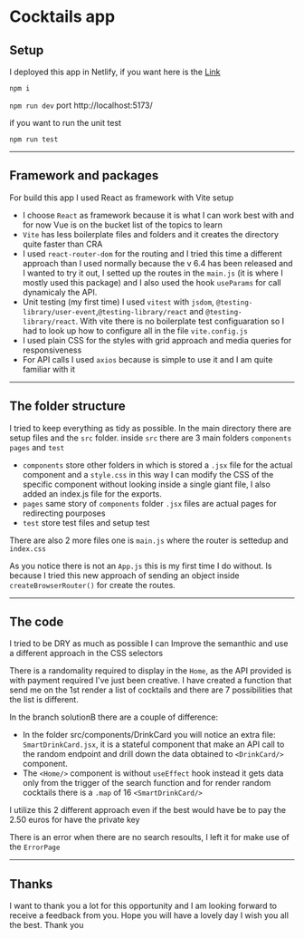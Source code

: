 # Cocktails app

## Setup

I deployed this app in Netlify, if you want here is the [Link](https://jazzy-manatee-cfb947.netlify.app)

`npm i`

`npm run dev` port http://localhost:5173/

if you want to run the unit test

`npm run test`

---

## Framework and packages

For build this app I used React as framework with Vite setup

- I choose `React` as framework because it is what I can work best with and for now Vue is on the bucket list of the topics to learn
- `Vite` has less boilerplate files and folders and it creates the directory quite faster than CRA
- I used `react-router-dom` for the routing and I tried this time a different approach than I used normally because the v 6.4 has been released and I wanted to try it out, I setted up the routes in the `main.js` (it is where I mostly used this package) and I also used the hook `useParams` for call dynamicaly the API.
- Unit testing (my first time) I used `vitest` with `jsdom`, `@testing-library/user-event`,`@testing-library/react` and `@testing-library/react`. With vite there is no boilerplate test configuaration so I had to look up how to configure all in the file `vite.config.js`
- I used plain CSS for the styles with grid approach and media queries for responsiveness
- For API calls I used `axios` because is simple to use it and I am quite familiar with it

---

## The folder structure

I tried to keep everything as tidy as possible.
In the main directory there are setup files and the `src` folder.
inside `src` there are 3 main folders `components` `pages` and `test`

- `components` store other folders in which is stored a `.jsx` file for the actual component and a `style.css` in this way I can modify the CSS of the specific component without looking inside a single giant file, I also added an index.js file for the exports.
- `pages` same story of `components` folder `.jsx` files are actual pages for redirecting pourposes
- `test` store test files and setup test

There are also 2 more files one is `main.js` where the router is settedup and `index.css`

As you notice there is not an `App.js` this is my first time I do without. Is because I tried this new approach of sending an object inside `createBrowserRouter()` for create the routes.

---

## The code

I tried to be DRY as much as possible I can Improve the semanthic and use a different approach in the CSS selectors

There is a randomality required to display in the `Home`, as the API provided is with payment required I've just been creative. I have created a function that send me on the 1st render a list of cocktails and there are 7 possibilities that the list is different.

In the branch solutionB there are a couple of difference:
- In the folder src/components/DrinkCard you will notice an extra file: `SmartDrinkCard.jsx`, it is a stateful component that make an API call to the random endpoint and drill down the data obtained to `<DrinkCard/>` component.
- The `<Home/>` component is without `useEffect` hook instead it gets data only from the trigger of the search function and for render random cocktails there is a `.map` of 16 `<SmartDrinkCard/>` 

I utilize this 2 different approach even if the best would have be to pay the 2.50 euros for have the private key

There is an error when there are no search resoults, I left it for make use of the `ErrorPage`

---

## Thanks

I want to thank you a lot for this opportunity and I am looking forward to receive a feedback from you.
Hope you will have a lovely day I wish you all the best.
Thank you
